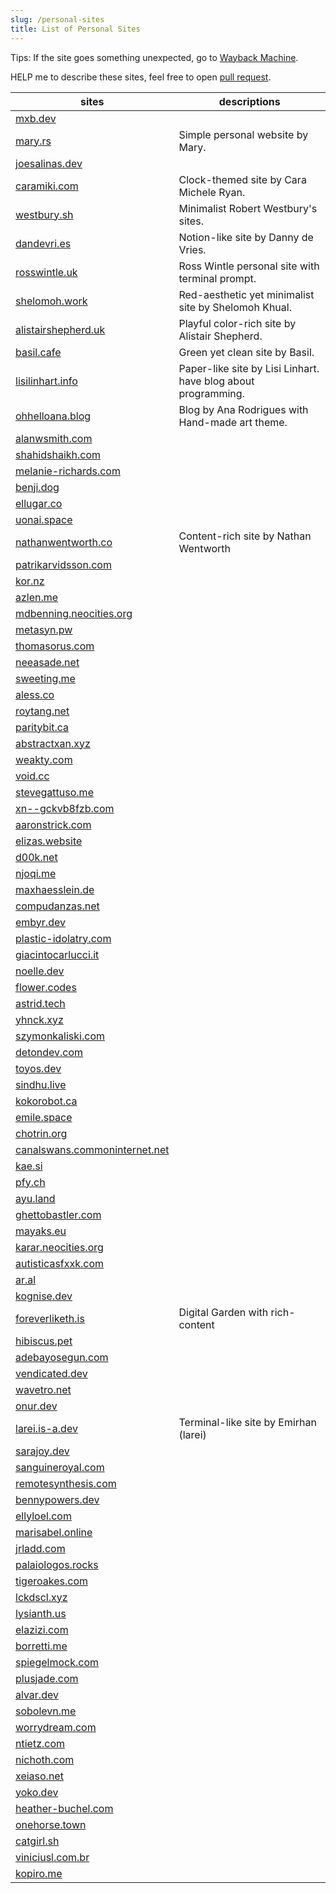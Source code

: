 ```yaml
---
slug: /personal-sites
title: List of Personal Sites
---
```


Tips: If the site goes something unexpected, go to [Wayback Machine](https://archive.org/web/).

HELP me to describe these sites, feel free to open [pull request](https://github.com/Indra2108/wiki/pulls).

| sites | descriptions |
|-------|--------------|
| [mxb.dev](https://mxb.dev/) | | 
| [mary.rs](https://mary.rs/) | Simple personal website by Mary. |
| [joesalinas.dev](https://joesalinas.dev/) |  |
| [caramiki.com](https://caramiki.com/) | Clock-themed site by Cara Michele Ryan. |
| [westbury.sh](https://www.westbury.sh/) | Minimalist Robert Westbury's sites. |
| [dandevri.es](https://www.dandevri.es/) | Notion-like site by Danny de Vries. |
| [rosswintle.uk](https://rosswintle.uk/) | Ross Wintle personal site with terminal prompt. |
| [shelomoh.work](https://shelomoh.work/) | Red-aesthetic yet minimalist site by Shelomoh Khual. |
| [alistairshepherd.uk](https://alistairshepherd.uk/) | Playful color-rich site by Alistair Shepherd. |
| [basil.cafe](https://basil.cafe/) | Green yet clean site by Basil. |
| [lisilinhart.info](https://lisilinhart.info/) | Paper-like site by Lisi Linhart. have blog about programming. |
| [ohhelloana.blog](https://ohhelloana.blog/) | Blog by Ana Rodrigues with Hand-made art theme. |
| [alanwsmith.com](https://www.alanwsmith.com/) |  |
| [shahidshaikh.com](https://www.shahidshaikh.com/)|  |
| [melanie-richards.com](https://melanie-richards.com/) |  |
| [benji.dog](https://www.benji.dog/)|  |
| [ellugar.co](https://ellugar.co/) |  |
| [uonai.space](https://uonai.space/) |  |
| [nathanwentworth.co](https://nathanwentworth.co/) | Content-rich site by Nathan Wentworth |
| [patrikarvidsson.com](https://patrikarvidsson.com/) | |
| [kor.nz](https://kor.nz/) |  |
| [azlen.me](https://azlen.me/) |  |
| [mdbenning.neocities.org](https://mdbenning.neocities.org/) | |
| [metasyn.pw](https://metasyn.pw/index) | |
| [thomasorus.com](https://thomasorus.com/home.html) | |
| [neeasade.net](https://neeasade.net/) | |
| [sweeting.me](https://sweeting.me/) | |
| [aless.co](https://aless.co/) | |
| [roytang.net](https://roytang.net/) |  |
| [paritybit.ca](https://www.paritybit.ca/) | |
| [abstractxan.xyz](https://abstractxan.xyz/) | |
| [weakty.com](https://weakty.com/) | |
| [void.cc](https://void.cc/) | |
| [stevegattuso.me](https://www.stevegattuso.me/) | |
| [xn--gckvb8fzb.com](https://xn--gckvb8fzb.com/) | |
| [aaronstrick.com](https://aaronstrick.com/) | |
| [elizas.website](http://elizas.website/) | |
| [d00k.net](https://d00k.net/) | |
| [njoqi.me](https://njoqi.me/) | |
| [maxhaesslein.de](https://www.maxhaesslein.de/) |  |
| [compudanzas.net](https://compudanzas.net/) | |
| [embyr.dev](https://embyr.dev/) | |
| [plastic-idolatry.com](http://plastic-idolatry.com/erik/) | |
| [giacintocarlucci.it](https://www.giacintocarlucci.it/) | |
| [noelle.dev](https://noelle.dev/) | |
| [flower.codes](https://flower.codes/) | |
| [astrid.tech](https://astrid.tech/) | |
| [yhnck.xyz](https://yhnck.xyz/) | |
| [szymonkaliski.com](https://szymonkaliski.com/) | |
| [detondev.com](https://detondev.com/) | |
| [toyos.dev](https://toyos.dev/) | |
| [sindhu.live](https://sindhu.live/) | |
| [kokorobot.ca](https://kokorobot.ca/site/home.html) | |
| [emile.space](https://emile.space/) | |
| [chotrin.org](https://chotrin.org/) | |
| [canalswans.commoninternet.net](https://canalswans.commoninternet.net/) | |
| [kae.si](https://kae.si/) | |
| [pfy.ch](https://pfy.ch/) | |
| [ayu.land](https://ayu.land/) | |
| [ghettobastler.com](https://ghettobastler.com/) | |
| [mayaks.eu](https://mayaks.eu/) | |
| [karar.neocities.org](https://karar.neocities.org/) | |
| [autisticasfxxk.com](https://www.autisticasfxxk.com/) | |
| [ar.al](https://ar.al/) | |
| [kognise.dev](https://kognise.dev/) | |
| [foreverliketh.is](https://foreverliketh.is/) | Digital Garden with rich-content |
| [hibiscus.pet](https://hibiscus.pet/) | |
| [adebayosegun.com](https://www.adebayosegun.com/) | |
| [vendicated.dev](https://vendicated.dev/) | |
| [wavetro.net](https://wavetro.net/) | |
| [onur.dev](https://onur.dev/) | |
| [larei.is-a.dev](https://larei.is-a.dev/) | Terminal-like site by Emirhan (larei) |
| [sarajoy.dev](https://sarajoy.dev/) | |
| [sanguineroyal.com](https://sanguineroyal.com/) | |
| [remotesynthesis.com](https://remotesynthesis.com/) | |
| [bennypowers.dev](https://bennypowers.dev/) | |
| [ellyloel.com](https://www.ellyloel.com/) | |
| [marisabel.online](http://marisabel.online/) | |
| [jrladd.com](https://jrladd.com/) | |
| [palaiologos.rocks](https://palaiologos.rocks/) | |
| [tigeroakes.com](https://tigeroakes.com/) | |
| [lckdscl.xyz](https://lckdscl.xyz/) | |
| [lysianth.us](https://lysianth.us/) | |
| [elazizi.com](https://elazizi.com/) | |
| [borretti.me](https://borretti.me/) | |
| [spiegelmock.com](https://spiegelmock.com/) | |
| [plusjade.com](http://plusjade.com/) | |
| [alvar.dev](https://www.alvar.dev/) | |
| [sobolevn.me](https://sobolevn.me/) | |
| [worrydream.com](http://worrydream.com/) | |
| [ntietz.com](https://ntietz.com/) | |
| [nichoth.com](https://nichoth.com/) | |
| [xeiaso.net](https://xeiaso.net/) | |
| [yoko.dev](https://yoko.dev/) | |
| [heather-buchel.com](https://heather-buchel.com/) | |
| [onehorse.town](https://onehorse.town/) | |
| [catgirl.sh](https://catgirl.sh/) | |
| [viniciusl.com.br](https://viniciusl.com.br/) | |
| [kopiro.me](https://www.kopiro.me/) | |